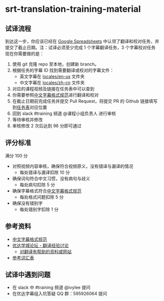 # srt-translation-training-material

## 试译流程

到达这一步，你应该已经在 [Google Spreadsheets](https://docs.google.com/spreadsheets/d/1A2Lpk6cz59dQDNdG9ul6RnQYR_SmgSLxPRBTEu-tQsw/edit#gid=982304948) 中认领了翻译和校对任务，并提交了截止日期。注：试译必须至少完成 1 个字幕翻译任务，3 个字幕校对任务
现在你需要做的是：

1. 使用 git 克隆 repo 至本地，创建新 branch。
2. 根据任务的字幕 ID 找到需要翻译或校对的字幕文件：
    - 英文字幕在 [locales/en-us](/locales/en-us) 文件夹
    - 中文字幕在 [locales/zh-cn](/locales/zh-cn) 文件夹
3. 对应的课程视频及链接在任务表中可以查到
4. 你需要参照[中文字幕格式规范](/tools/中文字幕格式规范.md)进行翻译和校对
5. 在截止日期前完成任务并提交 Pull Request，将提交 PR 的 Github 链接填写到[任务表](https://docs.google.com/spreadsheets/d/1A2Lpk6cz59dQDNdG9ul6RnQYR_SmgSLxPRBTEu-tQsw/edit#gid=982304948)对应位置
6. 回到 slack #training 频道 @课程小组负责人 进行审核
7. 等待审核并修改
8. 审核修改 2 次后达到 96 分即可通过


## 评分标准
满分 100 分


- 对照视频内容审核，确保符合视频原义，没有错译与漏译的情况
  - 每处错译与漏译扣除 10 分
- 确保词句符合中文习惯，没有病句与歧义
  - 每处病句扣除 5 分
- 确保字幕格式符合[中文字幕格式规范](/tools/中文字幕格式规范.md)
  - 每处格式问题扣除 5 分
- 确保没有错别字
  - 每处错别字扣除 1 分



## 参考资料

- [中文字幕格式规范](/tools/中文字幕格式规范.md)
- [优达学城论坛 - 翻译经验讨论](https://discussions.youdaxue.com/c/translation/69-category)
  - [对翻译有帮助的资料或网站](https://discussions.youdaxue.com/t/topic/3007)
- [参考词汇表](https://docs.google.com/spreadsheets/d/1u5Nf9IEqfRR2EI4Q695KhH4dySIr9yF6rP2lTGrZKjg/edit?usp=sharing)

## 试译中遇到问题

- 在 slack 中 #training 频道 @ivylee 提问
- 在优达字幕组入坑答疑 QQ 群：595926064 提问